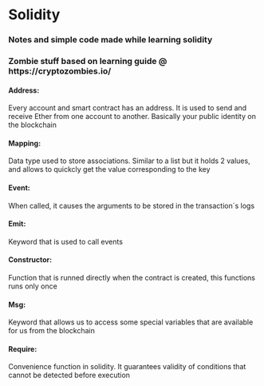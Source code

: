 # Solidity
<h3>Notes and simple code made while learning solidity</h3>
<p><h3>Zombie stuff based on learning guide @ https://cryptozombies.io/</h4></p>
<p> <h4>Address:</h4> Every account and smart contract has an address. It is used to send and receive Ether from one account to another. Basically your public identity on the blockchain</p>
<p> <h4>Mapping:</h4> Data type used to store associations. Similar to a list but it holds 2 values, and allows to quickcly get the value corresponding to the key </p>
<p> <h4>Event:</h4> When called, it causes the arguments to be stored in the transaction´s logs </p>
<p> <h4>Emit:</h4> Keyword that is used to call events </p>
<p> <h4>Constructor:</h4> Function that is runned directly when the contract is created, this functions runs only once</p>
<p> <h4>Msg:</h4> Keyword that allows us to access some special variables that are available for us from the blockchain </p>
<p> <h4>Require:</h4> Convenience function in solidity. It guarantees validity of conditions that cannot be detected before execution </p>
